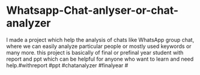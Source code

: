 # Whatsapp-Chat-anlyser-or-chat-analyzer
I made a project which help the analysis of chats like WhatsApp group chat, where we can easily analyze particular people or mostly used keywords or many more. this project is basically of final or prefinal year student with report and ppt which can be helpful for anyone who want to learn and need help.#withreport #ppt #chatanalyzer #finalyear #
